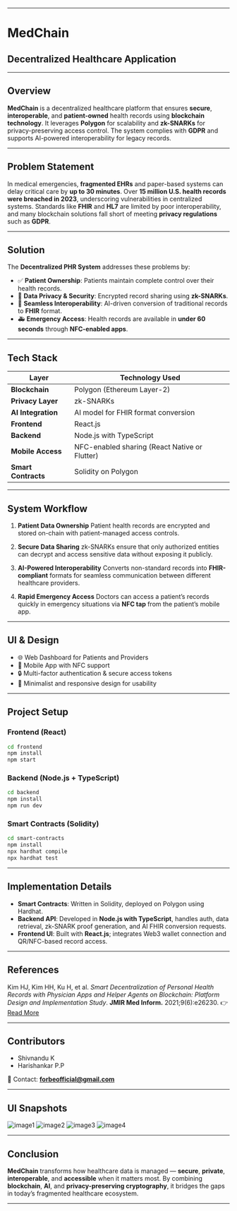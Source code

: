 

---

# **MedChain**

## **Decentralized Healthcare Application**

---

## **Overview**

**MedChain** is a decentralized healthcare platform that ensures **secure**, **interoperable**, and **patient-owned** health records using **blockchain technology**. It leverages **Polygon** for scalability and **zk-SNARKs** for privacy-preserving access control. The system complies with **GDPR** and supports AI-powered interoperability for legacy records.

---

## **Problem Statement**

In medical emergencies, **fragmented EHRs** and paper-based systems can delay critical care by **up to 30 minutes**. Over **15 million U.S. health records were breached in 2023**, underscoring vulnerabilities in centralized systems. Standards like **FHIR** and **HL7** are limited by poor interoperability, and many blockchain solutions fall short of meeting **privacy regulations** such as **GDPR**.

---

## **Solution**

The **Decentralized PHR System** addresses these problems by:

* ✅ **Patient Ownership**: Patients maintain complete control over their health records.
* 🔐 **Data Privacy & Security**: Encrypted record sharing using **zk-SNARKs**.
* 🔄 **Seamless Interoperability**: AI-driven conversion of traditional records to **FHIR** format.
* 🚑 **Emergency Access**: Health records are available in **under 60 seconds** through **NFC-enabled apps**.

---

## **Tech Stack**

| Layer               | Technology Used                               |
| ------------------- | --------------------------------------------- |
| **Blockchain**      | Polygon (Ethereum Layer-2)                    |
| **Privacy Layer**   | zk-SNARKs                                     |
| **AI Integration**  | AI model for FHIR format conversion           |
| **Frontend**        | React.js                                      |
| **Backend**         | Node.js with TypeScript                       |
| **Mobile Access**   | NFC-enabled sharing (React Native or Flutter) |
| **Smart Contracts** | Solidity on Polygon                           |

---

## **System Workflow**

1. **Patient Data Ownership**
   Patient health records are encrypted and stored on-chain with patient-managed access controls.

2. **Secure Data Sharing**
   zk-SNARKs ensure that only authorized entities can decrypt and access sensitive data without exposing it publicly.

3. **AI-Powered Interoperability**
   Converts non-standard records into **FHIR-compliant** formats for seamless communication between different healthcare providers.

4. **Rapid Emergency Access**
   Doctors can access a patient’s records quickly in emergency situations via **NFC tap** from the patient’s mobile app.

---

## **UI & Design**

* 🌐 Web Dashboard for Patients and Providers
* 📱 Mobile App with NFC support
* 🔒 Multi-factor authentication & secure access tokens
* 🎨 Minimalist and responsive design for usability

---

## **Project Setup**

### Frontend (React)

```bash
cd frontend
npm install
npm start
```

### Backend (Node.js + TypeScript)

```bash
cd backend
npm install
npm run dev
```

### Smart Contracts (Solidity)

```bash
cd smart-contracts
npm install
npx hardhat compile
npx hardhat test
```

---

## **Implementation Details**

* **Smart Contracts**: Written in Solidity, deployed on Polygon using Hardhat.
* **Backend API**: Developed in **Node.js with TypeScript**, handles auth, data retrieval, zk-SNARK proof generation, and AI FHIR conversion requests.
* **Frontend UI**: Built with **React.js**; integrates Web3 wallet connection and QR/NFC-based record access.

---

## **References**

Kim HJ, Kim HH, Ku H, et al. *Smart Decentralization of Personal Health Records with Physician Apps and Helper Agents on Blockchain: Platform Design and Implementation Study*.
**JMIR Med Inform.** 2021;9(6)\:e26230.
👉 [Read More](https://pmc.ncbi.nlm.nih.gov/articles/PMC8218219/)

---

## **Contributors**

* Shivnandu K
* Harishankar P.P

📧 Contact: **[forbeofficial@gmail.com](mailto:forbeofficial@gmail.com)**

---

## **UI Snapshots**

![image1](https://github.com/user-attachments/assets/2292ca27-3372-4094-b8f7-c7b02a633395)
![image2](https://github.com/user-attachments/assets/6189e5ae-e9ea-4cda-b6d2-a1b2e987b68f)
![image3](https://github.com/user-attachments/assets/a5d8aa26-96a7-45b9-a47d-5fa56e8c7c2b)
![image4](https://github.com/user-attachments/assets/65666b85-0048-4477-9a94-7b835c98ce08)

---

## **Conclusion**

**MedChain** transforms how healthcare data is managed — **secure**, **private**, **interoperable**, and **accessible** when it matters most. By combining **blockchain**, **AI**, and **privacy-preserving cryptography**, it bridges the gaps in today’s fragmented healthcare ecosystem.

---
